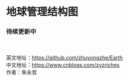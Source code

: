 <h1>地球管理结构图</h1>
<h3>待续更新中</h3>
<br><br>
英文地址：<a href="https://github.com/zhuyongzhe/Earth">https://github.com/zhuyongzhe/Earth</a><br>
中文地址：<a href="https://www.cnblogs.com/zyzriches">https://www.cnblogs.com/zyzriches</a><br>
作者：朱永哲
